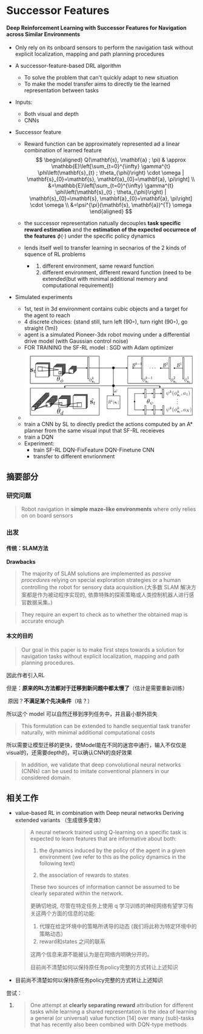 # Successor Features

#### **Deep Reinforcement Learning with Successor Features for Navigation across Similar Environments**

- Only rely on its onboard      sensors to perform the navigation task without explicit localization,      mapping and path planning procedures

- A successor-feature-based DRL  algorithm

  - To solve the problem that  can't quickly adapt to new situation
  - To make the model transfer  aims to  directly tie the learned       representation between tasks

- Inputs:

  - Both visual and depth
  - CNNs

- Successor feature

  - Reward function can be approximately represented ad a linear combination of learned feature
    $$
    \begin{aligned} Q(\mathbf{s}, \mathbf{a} ; \pi) & \approx \mathbb{E}\left[\sum_{t=0}^{\infty} \gamma^{t} \phi\left(\mathbf{s}_{t} ; \theta_{\phi}\right) \cdot \omega | \mathbf{s}_{0}=\mathbf{s}, \mathbf{a}_{0}=\mathbf{a}, \pi\right] \\ &=\mathbb{E}\left[\sum_{t=0}^{\infty} \gamma^{t} \phi\left(\mathbf{s}_{t} ; \theta_{\phi}\right) | \mathbf{s}_{0}=\mathbf{s}, \mathbf{a}_{0}=\mathbf{a}, \pi\right] \cdot \omega \\ &=\psi^{\pi}(\mathbf{s}, \mathbf{a})^{T} \omega \end{aligned}
    $$

  - the successor representation natually decouples **task specific reward estimation** and the **estimation of the expected occurrece of the features** $\phi(\cdot)$ under the specific policy dynamics

  - lends itself well to transfer learning in secnarios of the 2 kinds of squence of RL problems

    - 1. different environment, same reward function
      2. different environment, different reward function (need to be extended(but with minimal additional memory and computational requirement))

- Simulated experiments

  - 1st, test in 3d environment contains cubic objects and a target for the agent to reach
  - 4 discrete choices: {stand still, turn left (90◦), turn right (90◦), go straight (1m)}
  - agent is a simulated Pioneer-3dx robot moving under a differential drive model (with Gaussian control noise)
  - FOR TRAINING the SF-RL model : SGD with Adam optimizer
  - ![1555226285476](../assets/1555226285476.png)
  - train a CNN by SL to directly predict the actions computed by an A* planner from the same visual input that SF-RL receieves
  - train a DQN
  - Experiment:
    - train SF-RL DQN-FixFeature DQN-Finetune CNN
    - transfer to different envrionment

## 摘要部分

### 研究问题

> Robot navigation in **simple maze-like environments** where only relies on on board sensors

### 出发

#### 传统：SLAM方法

**Drawbacks**

> The majority of SLAM solutions are implemented as *passive procedures* relying on special exploration strategies or a human controlling the robot for sensory data acquisition.(大多数 SLAM 解决方案都是作为被动程序实现的, 依靠特殊的探索策略或人类控制机器人进行感官数据采集。)

> They require an expert to check as to whether the obtained map is accurate enough

#### 本文的目的

> Our goal in this paper is to make first steps towards a solution for navigation tasks without explicit localization, mapping and path planning procedures.

因此作者引入RL

但是：**原来的RL方法都对于迁移到新问题中都太慢了**（估计是需要重新训练）

​	原因？**不满足某个先决条件**（啥？）

所以这个 model 可以自然迁移到序列任务中，并且最小额外损失

> This formulation can be extended to handle sequential task transfer naturally, with minimal additional computational costs

所以需要让模型迁移的更快，使Model能在不同的迷宫中通行，输入不仅仅是visual的，还需要depth的，可以确认CNN的良好效果

> In addition, we validate that deep convolutional neural networks (CNNs) can be used to imitate conventional planners in our considered domain.



## 相关工作

- value-based RL in combination with Deep neural networks 
  Deriving extended variants （生成很多变体）

  > A neural network trained using Q-learning on a specific task is expected to learn features that are informative about both: 
  >
  > 1. the dynamics induced by the policy of the agent in a given environment (we refer to this as the policy dynamics in the following text)
  >
  > 2. the association of rewards to states
  >
  > These two sources of information cannot be assumed to be clearly separated within the network.
  >
  >
  > 更确切地说, 尽管在特定任务上使用 q 学习训练的神经网络有望学习有关这两个方面的信息的功能: 
  >
  > 1. 代理在给定环境中的策略所诱导的动态 (我们将此称为特定环境中的策略动态）
  > 2. reward和states 之间的联系
  >
  > 这两个信息来源不能被认为是在网络内明确分开的。
  >
  > 目前尚不清楚如何以保持原任务policy完整的方式转让上述知识


- 目前尚不清楚如何以保持原任务policy完整的方式转让上述知识
  

尝试：

1. > One attempt at **clearly separating reward** attribution for different tasks while learning a shared representation is the idea of learning a general (or universal) value function [14] over many (sub)-tasks that has recently also been combined with DQN-type methods

